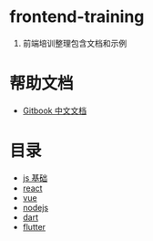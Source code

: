 <!--
 * @Author: 明华
 * @Date: 2021-01-04 10:37:40
 * @LastEditors: 明华
 * @LastEditTime: 2021-01-04 15:28:53
 * @Description:
 * @FilePath: /frontend-training/README.md
-->

# frontend-training

1. 前端培训整理包含文档和示例

# 帮助文档

- [Gitbook 中文文档](https://chrisniael.gitbooks.io/gitbook-documentation/content/build/index.html)

# 目录

- [js 基础](./javascript-base/readme.md)
- [react](./react/readme.md)
- [vue](./vue/readme.md)
- [nodejs](./nodejs/readme.md)
- [dart](./dart/readme.md)
- [flutter](./flutter/readme.md)
